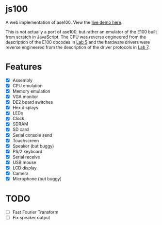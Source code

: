 # js100
A web implementation of ase100. View the [live demo here](https://raw.githack.com/peterapps/js100/master/index.html).

This is not actually a port of ase100, but rather an emulator of the E100 built from scratch in JavaScript. The CPU was reverse engineered from the description of the E100 opcodes in [Lab 5](https://grader2.eecs.umich.edu/engr100/lab5/) and the hardware drivers were reverse engineered from the description of the driver protocols in [Lab 7](https://grader2.eecs.umich.edu/engr100/lab7/).

# Features
- [x] Assembly
- [x] CPU emulation
- [x] Memory emulation
- [x] VGA monitor
- [x] DE2 board switches
- [x] Hex displays
- [x] LEDs
- [x] Clock
- [x] SDRAM
- [x] SD card
- [x] Serial console send
- [x] Touchscreen
- [x] Speaker (but buggy)
- [x] PS/2 keyboard
- [x] Serial receive
- [x] USB mouse
- [x] LCD display
- [x] Camera
- [x] Microphone (but buggy)

# TODO
- [ ] Fast Fourier Transform
- [ ] Fix speaker output
